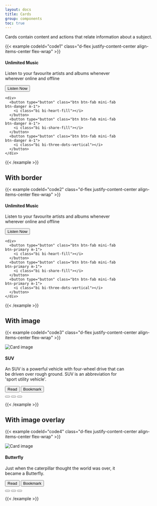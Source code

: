 ```yaml
---
layout: docs
title: Cards
group: components
toc: true
---
```


<p class="fs-4 ms-0 mb-4 text-secondary">Cards contain content and actions that relate information about a subject.</p>

{{< example codeId="code1" class="d-flex justify-content-center align-items-center flex-wrap" >}}

<div class="card bg-danger bg-opacity-10" style="max-width:400px">
  <div class="card-body">
    <h4 class="card-title text-danger">Unlimited Music</h4>
    <p class="card-text">
      Listen to your favourite artists and albums whenever wherever online
      and offline
    </p>
  </div>
  <div class="d-flex justify-content-between align-items-center flex-wrap p-2">
    <button type="button" class="btn btn-outline-danger border-0">
      Listen Now
    </button>

    <div>
      <button type="button" class="btn btn-fab mini-fab btn-danger m-1">
        <i class="bi bi-heart-fill"></i>
      </button>
      <button type="button" class="btn btn-fab mini-fab btn-danger m-1">
        <i class="bi bi-share-fill"></i>
      </button>
      <button type="button" class="btn btn-fab mini-fab btn-danger m-1">
        <i class="bi bi-three-dots-vertical"></i>
      </button>
    </div>
  </div>
</div>

{{< /example >}}

## With border
{{< example codeId="code2" class="d-flex justify-content-center align-items-center flex-wrap" >}}

<div class="card border border-primary" style="max-width:400px">
  <div class="card-body">
    <h4 class="card-title text-primary">Unlimited Music</h4>
    <p class="card-text">
      Listen to your favourite artists and albums whenever wherever online
      and offline
    </p>
  </div>
  <div class="d-flex justify-content-between align-items-center flex-wrap p-2">
    <button type="button" class="btn btn-outline-primary border-0">
      Listen Now
    </button>

    <div>
      <button type="button" class="btn btn-fab mini-fab btn-primary m-1">
        <i class="bi bi-heart-fill"></i>
      </button>
      <button type="button" class="btn btn-fab mini-fab btn-primary m-1">
        <i class="bi bi-share-fill"></i>
      </button>
      <button type="button" class="btn btn-fab mini-fab btn-primary m-1">
        <i class="bi bi-three-dots-vertical"></i>
      </button>
    </div>
  </div>
</div>

{{< /example >}}

## With image
{{< example codeId="code3" class="d-flex justify-content-center align-items-center flex-wrap" >}}

<div class="card bg-success bg-opacity-10 m-3" style="max-width: 400px;">
  <img class="card-img-top" src="/materialstyle/assets/images/suv.jpg" alt="Card image">
  <div class="card-body">
    <h4 class="card-title">SUV</h4>
    <p class="card-text">
      An SUV is a powerful vehicle with four-wheel drive that can be
      driven over rough ground. SUV is an abbreviation for 'sport utility
      vehicle'.
    </p>
  </div>
  <div class="d-flex justify-content-between align-items-center flex-wrap p-2">
    <div>
      <button type="button" class="btn btn-outline-success border-0">Read</button>
      <button type="button" class="btn btn-outline-success border-0">Bookmark</button>
    </div>
    <div>
      <button type="button" class="btn btn-fab mini-fab btn-outline-dark border-0 m-1">
        <i class="bi bi-heart-fill"></i>
      </button>
      <button type="button" class="btn btn-fab mini-fab btn-outline-dark border-0 m-1">
        <i class="bi bi-share-fill"></i>
      </button>
      <button type="button" class="btn btn-fab mini-fab btn-outline-dark border-0 m-1">
        <i class="bi bi-three-dots-vertical"></i>
      </button>
    </div>
  </div>
</div>

{{< /example >}}

## With image overlay
{{< example codeId="code4" class="d-flex justify-content-center align-items-center flex-wrap" >}}

<div class="card m-3" style="max-width:400px">
  <img class="card-img-top" src="/materialstyle/assets/images/butterfly.jpg" alt="Card image">
  <div class="card-img-overlay">
    <h4 class="card-title text-light">Butterfly</h4>
    <p class="card-text text-light">
      Just when the caterpillar thought the world was over, it became a Butterfly.
    </p>
  </div>
  <div class="d-flex justify-content-between align-items-center flex-wrap p-2 bg-warning bg-opacity-10">
    <div>
      <button type="button" class="btn btn-outline-danger border-0">Read</button>
      <button type="button" class="btn btn-outline-danger border-0">Bookmark</button>
    </div>
    <div>
      <button type="button" class="btn btn-fab mini-fab btn-outline-dark border-0 m-1">
        <i class="bi bi-heart-fill"></i>
      </button>
      <button type="button" class="btn btn-fab mini-fab btn-outline-dark border-0 m-1">
        <i class="bi bi-share-fill"></i>
      </button>
      <button type="button" class="btn btn-fab mini-fab btn-outline-dark border-0 m-1">
        <i class="bi bi-three-dots-vertical"></i>
      </button>
    </div>
  </div>
</div>

{{< /example >}}
